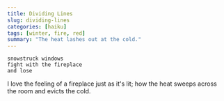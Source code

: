 ```yaml
---
title: Dividing Lines
slug: dividing-lines
categories: [haiku]
tags: [winter, fire, red]
summary: "The heat lashes out at the cold."
---
```


```
snowstruck windows
fight with the fireplace
and lose
```

I love the feeling of a fireplace just as it's lit; how the heat sweeps across the room and evicts the cold.
